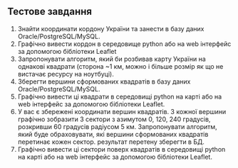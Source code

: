 ## Тестове завдання
1. Знайти координати кордону України та занести в базу даних Oracle/PostgreSQL/MySQL.
2. Графічно вивести кордон в середовище python або на web  інтерфейс за допомогою бібліотеки Leaflet
3. Запропонувати алгоритм, який би розбивав карту України на однакові квадрати (сторона ~1 км, можно і більше розмір як що не вистачає ресурсу на ноутбуці).
4. Зберегти вершини сформованих квадратів в базу даних Oracle/PostgreSQL/MySQL.
5. Графічно вивести ці квадрати в середовищі python на карті або на web  інтерфейс за допомогою бібліотеки Leaflet.
6. У вас є збережені координати вершин квадратів. З кожної
вершини графічно зобразити 3 сектори з азимутом 0, 120, 240
градусів, розкривши 60 градусів радіусом 5 км. Запропонувати
алгоритм, який буде обраховувати, які вершини сформованих
квадратів перетинає кожен сектор. результат перетену зберегти в БД.
7. Графічно вивести ці сектори поверх квадратів в середовищі python на карті або на web  інтерфейс за допомогою бібліотеки Leaflet.
